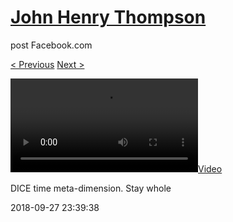 # [John Henry Thompson](../README.md)
post Facebook.com

[< Previous](2018-09-28-6.md) [Next >](2018-09-27-2.md)

[![](../media/2018-09-27/DICE-time-meta-dimension-Stay-whole.mp4)](../README.md)

DICE time meta-dimension. Stay whole

2018-09-27 23:39:38